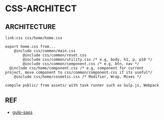 # CSS-ARCHITECT

## ARCHITECTURE
```
link:css css/home/home.css

export home.css from...
	@include css/common/main.css
		@include css/common/reset.css
		@include css/common/utility.css /* e.g, body, h1, p, p10 */
		@include css/common/component.css /* e.g, btn, nav */
  @include css/home/component.css /* e.g, component for current project, move component to css/common/component.css if its useful*/
	@include css/home/cosmetic.css /* Modifier, Wrap, Mixes */

compile public/ from assets/ with task runner such as Gulp.js, Webpack
```

## REF
* [gulp-sass](https://www.npmjs.com/package/gulp-sass)
